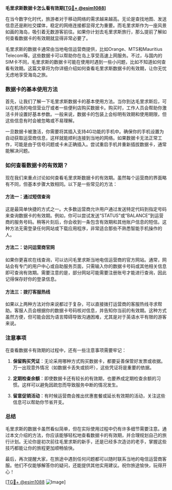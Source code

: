 **毛里求斯数据卡怎么看有效期[[TG💪+ @esim1088](https://t.me/s/esim1088)]**

在当今数字化时代，旅游者对于移动网络的需求越来越高。无论是查找地图、发送信息还是刷社交媒体，稳定的网络连接都显得尤为重要。而毛里求斯作为一座风景如画的海岛，吸引着无数游客前往。如果你计划去毛里求斯旅行，那么提前了解如何查看数据卡的有效期就显得非常必要了。

毛里求斯的数据卡通常由当地电信运营商提供，比如Orange、MTS和Mauritius Telecom等。这些数据卡可以帮助你在岛上享受高速上网服务。不过，与国内的SIM卡不同，毛里求斯的数据卡可能在使用时遇到一些小问题，比如不知道如何查看有效期。这篇文章将为你详细介绍如何查看毛里求斯数据卡的有效期，让你无忧无虑地享受海岛之旅。

### 数据卡的基本使用方法

首先，让我们了解一下毛里求斯数据卡的基本使用方法。当你到达毛里求斯后，可以在机场的电信营业厅或者一些便利店购买数据卡。购买时，工作人员会帮助你激活卡并设置好基本参数。一般来说，数据卡的包装上会标明有效期和使用期限，但这些信息有时会被忽略或不易理解。

一旦数据卡被激活，你需要将其插入支持4G功能的手机中。确保你的手机设置为自动获取运营商信息，这样就能顺利连接到当地的网络。如果数据卡无法正常工作，可能是由于信号问题或卡未正确插入。尝试重启手机并重新插拔数据卡，通常能解决问题。

### 如何查看数据卡的有效期？

现在我们来重点讨论如何查看毛里求斯数据卡的有效期。虽然每个运营商的界面略有不同，但基本步骤大致相同。以下是一些常见的方法：

#### 方法一：通过短信查询
这是最简单快捷的方式之一。大多数运营商允许用户通过发送特定代码到指定号码来查询数据卡的有效期。例如，你可以尝试发送“STATUS”或“BALANCE”到运营商的服务号码。稍等片刻后，你会收到一条包含有效期和其他账户信息的短信。这种方法无需登录任何网站或下载应用程序，非常适合那些不熟悉智能手机操作的人。

#### 方法二：访问运营商官网
如果你更喜欢在线查询，可以访问毛里求斯当地电信运营商的官方网站。通常，网站会有专门的用户中心或自助服务页面，只需输入你的数据卡号码或其他相关信息即可查询有效期。需要注意的是，部分网站可能需要注册账号才能进行查询，因此记得保存好你的登录信息。

#### 方法三：拨打客服热线
如果以上两种方法对你来说都过于复杂，可以直接拨打运营商的客服热线寻求帮助。客服人员会根据你的数据卡号码核对信息，并告知你当前的有效期。这种方式虽然方便，但可能会因为语言障碍导致沟通困难，尤其是对于英语水平有限的游客来说。

### 注意事项

在查看数据卡有效期的过程中，还有一些注意事项需要牢记：

1. **保留购买凭证**：无论采用哪种方式购买数据卡，都要妥善保管好发票或收据。万一出现意外情况（如数据卡丢失或损坏），这些凭证将是重要的依据。
   
2. **定期检查余额**：即使数据卡还有较长的有效期，也要养成定期检查余额的习惯。这样可以避免因疏忽而导致服务中断的情况发生。

3. **留意促销活动**：有时候运营商会推出优惠套餐或延长有效期的活动，关注这些信息可以帮助你节省开支。

### 总结

毛里求斯的数据卡虽然看似简单，但在实际使用过程中仍有许多细节需要注意。通过本文介绍的方法，你应该能够轻松地查看数据卡的有效期，并合理规划自己的旅行计划。无论你是初次前往毛里求斯的新手，还是已经多次造访的老手，掌握这些技巧都能让你的旅程更加顺畅愉快。

最后，再次提醒大家，在旅途中遇到任何问题都可以随时联系当地的电信运营商客服。他们不仅能够解答你的疑问，还能提供其他实用建议。祝你旅途愉快，玩得开心！

[[TG💪+ @esim1088](https://t.me/s/esim1088) ![Image](https://i.postimg.cc/4NQfJmqS/Snipaste-2025-05-13-00-14-12.png)]